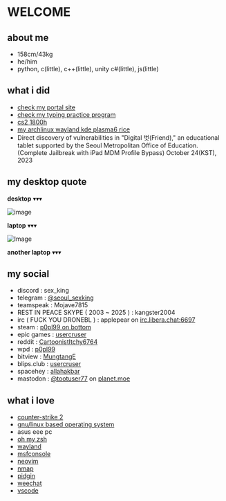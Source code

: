 # WELCOME

## about me
- 158cm/43kg
- he/him
- python, c(little), c++(little), unity c#(little), js(little)

## what i did
- [check my portal site](https://ishowfeed.neocities.org/)
- [check my typing practice program](https://github.com/usercruser/pytaja)
- [cs2 1800h](https://steamcommunity.com/id/p0pl99)
- [my archlinux wayland kde plasma6 rice](https://gall.dcinside.com/m/github/77657)
- Direct discovery of vulnerabilities in "Digital 벗(Friend)," an educational tablet supported by the Seoul Metropolitan Office of Education. (Complete Jailbreak with iPad MDM Profile Bypass) October 24(KST), 2023

## my desktop quote
**desktop** ▾▾▾

![image](https://github.com/user-attachments/assets/1871b2df-f8a6-4942-92d8-782c96a067a1)

**laptop** ▾▾▾

![Image](https://github.com/user-attachments/assets/6f90b638-7c9e-4a8f-8c49-d47802e2120a)

**another laptop** ▾▾▾

## my social
- discord : sex_king
- telegram : [@seoul_sexking](https://telegram.me/@seoul_sexking)
- teamspeak : Mojave7815
- REST IN PEACE SKYPE ( 2003 ~ 2025 ) : kangster2004
- irc ( FUCK YOU DRONEBL ) :  applepear on [irc.libera.chat:6697](https://web.libera.chat/gamja)
- steam : [p0pl99 on bottom](https://steamcommunity.com/id/p0pl99)
- epic games : [usercruser](https://store.epicgames.com/ko/u/0f6e62242aab4d6ea05a70c93211defa)
- reddit : [CartoonistItchy6764](https://www.reddit.com/user/CartoonistItchy6764/)
- wpd : [p0pl99](https://watchpeopledie.tv/@p0pl99)
- bitview : [MungtangE](https://www.bitview.net/user/MungtangE)
- blips.club : [usercruser](https://blips.club/usercruser)
- spacehey : [allahakbar](https://spacehey.com/profile?id=2584121)
- mastodon : <a rel="me" href="https://planet.moe/@tootuser77">@tootuser77</a> on [planet.moe](https://planet.moe)

<meta name="fediverse:creator" content="@tootuser77@planet.moe">

## what i love
- [counter-strike 2](https://store.steampowered.com/app/730/CounterStrike_2/)
- [gnu/linux based operating system](https://namu.wiki/w/틀:Linux)
- asus eee pc
- [oh my zsh](https://github.com/ohmyzsh/ohmyzsh)
- [wayland](https://wayland.freedesktop.org)
- [msfconsole](https://docs.rapid7.com/metasploit/msf-overview/)
- [neovim](https://neovim.io)
- [nmap](https://nmap.org)
- [pidgin](https://www.pidgin.im)
- [weechat](https://weechat.org)
- [vscode](https://vscode.dev)
